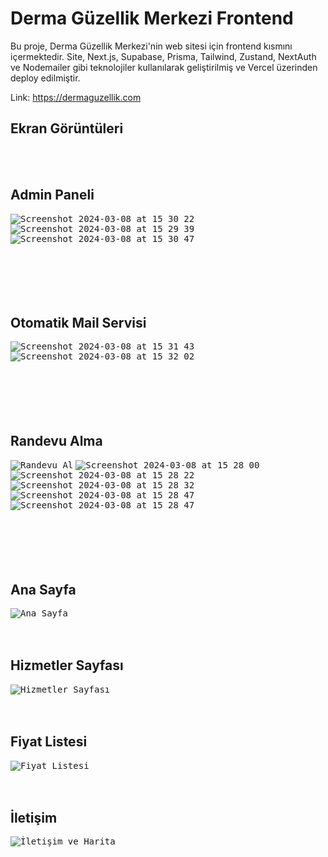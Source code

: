 # Derma Güzellik Merkezi Frontend

Bu proje, Derma Güzellik Merkezi'nin web sitesi için frontend kısmını içermektedir. Site, Next.js, Supabase, Prisma, Tailwind, Zustand, NextAuth ve Nodemailer gibi  teknolojiler kullanılarak geliştirilmiş ve Vercel üzerinden deploy edilmiştir.

Link: https://dermaguzellik.com

## Ekran Görüntüleri
<br>
<br>

## Admin Paneli
<kbd>![Screenshot 2024-03-08 at 15 30 22](https://github.com/atayikilmaz/guzellikmerkezi/assets/98097291/9b52875f-29f7-4afd-90df-4d01045e206c)</kbd>
<kbd>![Screenshot 2024-03-08 at 15 29 39](https://github.com/atayikilmaz/guzellikmerkezi/assets/98097291/b2afa587-5b83-4bec-adf4-1cdce5108868)</kbd>
<kbd>![Screenshot 2024-03-08 at 15 30 47](https://github.com/atayikilmaz/guzellikmerkezi/assets/98097291/862c2015-e0f1-42ca-8519-5e8ebb8b5ef9)</kbd>
<br>
<br>
<br>
<br>
<br>
<br>

## Otomatik Mail Servisi
<kbd>![Screenshot 2024-03-08 at 15 31 43](https://github.com/atayikilmaz/guzellikmerkezi/assets/98097291/cdd00a6c-4c9e-4f02-9969-70dda39d9cca)</kbd>
<kbd>![Screenshot 2024-03-08 at 15 32 02](https://github.com/atayikilmaz/guzellikmerkezi/assets/98097291/3f2d6cec-04bf-46eb-9acb-dc2b2e8425d6)</kbd>
<br>
<br>
<br>
<br>
<br>
<br>
## Randevu Alma
<kbd>![Randevu Al](https://github.com/atayikilmaz/guzellikmerkezi/assets/98097291/4c088f5b-0365-44d2-9f1a-78477686fd8b)</kbd>
<kbd>![Screenshot 2024-03-08 at 15 28 00](https://github.com/atayikilmaz/guzellikmerkezi/assets/98097291/64de4e74-91ec-4f6b-aa64-1c87e3a7afb1)</kbd>
<kbd>![Screenshot 2024-03-08 at 15 28 22](https://github.com/atayikilmaz/guzellikmerkezi/assets/98097291/a2986ddd-9c54-44f0-a4d6-15e3a03cd0e5)</kbd>
<kbd>![Screenshot 2024-03-08 at 15 28 32](https://github.com/atayikilmaz/guzellikmerkezi/assets/98097291/2a12d4fb-9358-4cac-b71e-b0f176d544fd)</kbd>
<kbd>![Screenshot 2024-03-08 at 15 28 47](https://github.com/atayikilmaz/guzellikmerkezi/assets/98097291/b0f02b8c-af4b-44d3-9ac7-e9974e6c5755)</kbd>
<kbd>![Screenshot 2024-03-08 at 15 28 47](https://github.com/atayikilmaz/guzellikmerkezi/assets/98097291/1fae1c49-c1be-40c3-9605-ac2a068f7e6b)</kbd>
<br>
<br>
<br>
<br>
<br>
<br>

## Ana Sayfa
<kbd>![Ana Sayfa](https://github.com/atayikilmaz/guzellikmerkezi/assets/98097291/1a95cd45-545c-4fd3-a5d5-ffcd6ba69456)</kbd>
<br>
<br>
<br>
## Hizmetler Sayfası
<kbd>![Hizmetler Sayfası](https://github.com/atayikilmaz/guzellikmerkezi/assets/98097291/16575e86-af36-4a24-a316-4232a4a05c52)</kbd>
<br>
<br>
<br>
## Fiyat Listesi
<kbd>![Fiyat Listesi](https://github.com/atayikilmaz/guzellikmerkezi/assets/98097291/f49f1fc4-05f7-49f8-9e6e-7d2207fad7bb)</kbd>
<br>
<br>
<br>
## İletişim
<kbd>![İletişim ve Harita](https://github.com/atayikilmaz/guzellikmerkezi/assets/98097291/c4ab7b08-b4dd-42b7-bdda-41e4ef922040)</kbd>






